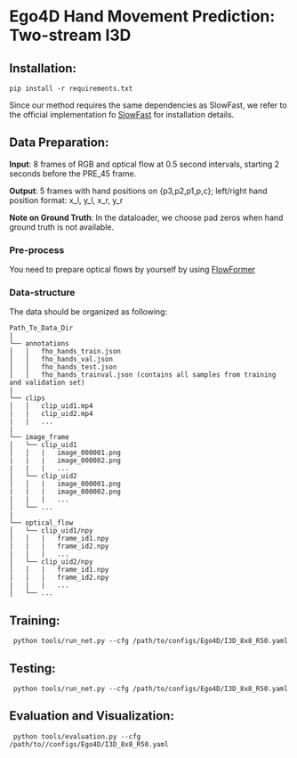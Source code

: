 # Ego4D Hand Movement Prediction: Two-stream I3D

## Installation:
```shell
pip install -r requirements.txt
```

Since our method requires the same dependencies as SlowFast, we refer to the official implementation fo [SlowFast](https://github.com/facebookresearch/SlowFast/blob/main/INSTALL.md) for installation details.

## Data Preparation:

**Input**: 8 frames of RGB and optical flow at 0.5 second intervals, starting 2 seconds before the PRE_45 frame.

**Output**: 5 frames with hand positions on {p3,p2,p1,p,c}; left/right hand position format: x_l, y_l, x_r, y_r

**Note on Ground Truth**: In the dataloader, we choose pad zeros when hand ground truth is not available.

### Pre-process
You need to prepare optical flows by yourself by using [FlowFormer](https://github.com/drinkingcoder/FlowFormer-Official)

### Data-structure
The data should be organized as following:
```
Path_To_Data_Dir
|
└── annotations
│   │   fho_hands_train.json
│   │   fho_hands_val.json
│   │   fho_hands_test.json
│   │   fho_hands_trainval.json (contains all samples from training and validation set)
|
└── clips
│   │   clip_uid1.mp4
|   |   clip_uid2.mp4
|   |   ...
|
└── image_frame
│   └── clip_uid1
│   │   |   image_000001.png
|   |   |   image_000002.png
|   |   |   ...
│   └── clip_uid2
│   │   |   image_000001.png
|   |   |   image_000002.png
|   |   |   ...
│   └── ...
|
└── optical_flow
│   └── clip_uid1/npy
│   │   |   frame_id1.npy
|   |   |   frame_id2.npy
|   |   |   ...
│   └── clip_uid2/npy
│   │   |   frame_id1.npy
|   |   |   frame_id2.npy
|   |   |   ...
│   └── ...
```

## Training: 
```shell
 python tools/run_net.py --cfg /path/to/configs/Ego4D/I3D_8x8_R50.yaml 
```

## Testing: 
```shell
 python tools/run_net.py --cfg /path/to/configs/Ego4D/I3D_8x8_R50.yaml 
```

## Evaluation and Visualization: 
```shell
 python tools/evaluation.py --cfg /path/to//configs/Ego4D/I3D_8x8_R50.yaml
```

